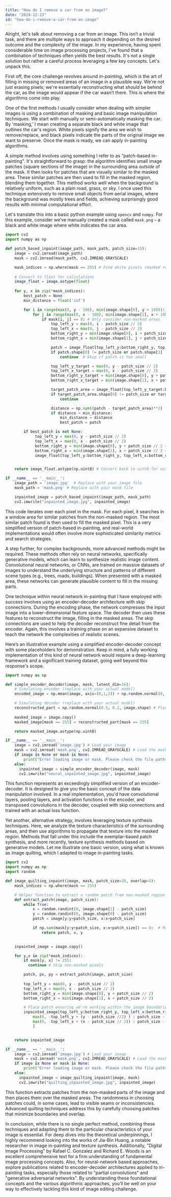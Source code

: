 ```yaml
---
title: "How do I remove a car from an image?"
date: "2024-12-23"
id: "how-do-i-remove-a-car-from-an-image"
---
```


Alright, let's talk about removing a car from an image. This isn’t a trivial task, and there are multiple ways to approach it depending on the desired outcome and the complexity of the image. In my experience, having spent considerable time on image processing projects, I've found that a combination of techniques often yields the best results. It's not a single solution but rather a careful process leveraging a few key concepts. Let's unpack this.

First off, the core challenge revolves around *in-painting*, which is the art of filling in missing or removed areas of an image in a plausible way. We're not just erasing pixels; we're essentially reconstructing what *should* be behind the car, as the image would appear if the car wasn’t there. This is where the algorithms come into play.

One of the first methods I usually consider when dealing with simpler images is using a combination of masking and basic image manipulation techniques. We start with manually or semi-automatically masking the car. By 'masking,' I mean creating a separate black and white image that outlines the car's region. White pixels signify the area we wish to remove/replace, and black pixels indicate the parts of the original image we want to preserve. Once the mask is ready, we can apply in-painting algorithms.

A simple method involves using something I refer to as “patch-based in-painting". It's straightforward to grasp: the algorithm identifies small image patches (square sections of the image) in the surrounding area *outside* of the mask. It then looks for patches that are visually similar to the masked area. These similar patches are then used to fill in the masked region, blending them together. This method works well when the background is relatively uniform, such as a plain road, grass, or sky. I once used this technique extensively to remove small objects from aerial images, where the background was mostly trees and fields, achieving surprisingly good results with minimal computational effort.

Let's translate this into a basic python example using `opencv` and `numpy`. For this example, consider we’ve manually created a mask called `mask.png` – a black and white image where white indicates the car area.

```python
import cv2
import numpy as np

def patch_based_inpaint(image_path, mask_path, patch_size=15):
    image = cv2.imread(image_path)
    mask = cv2.imread(mask_path, cv2.IMREAD_GRAYSCALE)

    mask_indices = np.where(mask == 255) # Find white pixels (masked region)
    
    # Convert to float for calculations
    image_float = image.astype(float) 
    
    for y, x in zip(*mask_indices):
        best_patch = None
        min_distance = float('inf')

        for i in range(max(0, y - 100), min(image.shape[0], y + 100)):
            for j in range(max(0, x - 100), min(image.shape[1], x + 100)):
                if mask[i, j] == 0: # Only consider non-masked areas
                    top_left_y = max(0, i - patch_size // 2)
                    top_left_x = max(0, j - patch_size // 2)
                    bottom_right_y = min(image.shape[0], i + patch_size // 2 + 1)
                    bottom_right_x = min(image.shape[1], j + patch_size // 2 + 1)

                    patch = image_float[top_left_y:bottom_right_y, top_left_x:bottom_right_x]
                    if patch.shape[0] != patch_size or patch.shape[1] != patch_size:
                        continue  # Skip if patch is too small

                    top_left_y_target = max(0, y - patch_size // 2)
                    top_left_x_target = max(0, x - patch_size // 2)
                    bottom_right_y_target = min(image.shape[0], y + patch_size // 2 + 1)
                    bottom_right_x_target = min(image.shape[1], x + patch_size // 2 + 1)

                    target_patch_area = image_float[top_left_y_target:bottom_right_y_target, top_left_x_target:bottom_right_x_target]
                    if target_patch_area.shape[0] != patch_size or target_patch_area.shape[1] != patch_size:
                        continue

                    distance = np.sum((patch - target_patch_area)**2)
                    if distance < min_distance:
                        min_distance = distance
                        best_patch = patch

        if best_patch is not None:
             top_left_y = max(0, y - patch_size // 2)
             top_left_x = max(0, x - patch_size // 2)
             bottom_right_y = min(image.shape[0], y + patch_size // 2 + 1)
             bottom_right_x = min(image.shape[1], x + patch_size // 2 + 1)
             image_float[top_left_y:bottom_right_y, top_left_x:bottom_right_x] = best_patch


    return image_float.astype(np.uint8) # Convert back to uint8 for output

if __name__ == '__main__':
    image_path = 'image.jpg'  # Replace with your image file
    mask_path = 'mask.png' # Replace with your mask file

    inpainted_image = patch_based_inpaint(image_path, mask_path)
    cv2.imwrite("inpainted_image.jpg", inpainted_image)
```

This code iterates over each pixel in the mask. For each pixel, it searches in a window area for similar patches from the non-masked region. The most similar patch found is then used to fill the masked pixel. This is a very simplified version of patch-based in-painting, and real-world implementations would often involve more sophisticated similarity metrics and search strategies.

A step further, for complex backgrounds, more advanced methods might be required. These methods often rely on neural networks, specifically generative models, which can learn to synthesize realistic image content. Convolutional neural networks, or CNNs, are trained on massive datasets of images to understand the underlying structure and patterns of different scene types (e.g., trees, roads, buildings). When presented with a masked area, these networks can generate plausible content to fill in the missing parts.

One technique within neural network in-painting that I have employed with success involves using an encoder-decoder architecture with skip connections. During the encoding phase, the network compresses the input image into a lower-dimensional feature space. The decoder then uses these features to reconstruct the image, filling in the masked areas. The skip connections are used to help the decoder reconstruct fine detail from the encoder. Again, this involves a training phase on an expansive dataset to teach the network the complexities of realistic scenes.

Here’s an illustrative example using a simplified encoder-decoder concept with some placeholders for demonstration. Keep in mind, a fully working implementation of this kind of neural network would require a deep-learning framework and a significant training dataset, going well beyond this response's scope.

```python
import numpy as np

def simple_encoder_decoder(image, mask, latent_dim=16):
    # Simulating encoder (replace with your actual model)
    encoded_image = np.mean(image, axis=(0,1,2)) + np.random.normal(0, 0.1, latent_dim) 

    # Simulating decoder (replace with your actual model)
    reconstructed_part = np.random.normal(0.5, 0.2, image.shape) # Placeholder for generated content
    
    masked_image = image.copy()
    masked_image[mask == 255] = reconstructed_part[mask == 255]

    return masked_image.astype(np.uint8)

if __name__ == '__main__':
    image = cv2.imread('image.jpg') # Load your image
    mask = cv2.imread('mask.png', cv2.IMREAD_GRAYSCALE) # Load the mask
    if image is None or mask is None:
        print("Error loading image or mask. Please check the file paths.")
    else:
      inpainted_image = simple_encoder_decoder(image, mask)
      cv2.imwrite("neural_inpainted_image.jpg", inpainted_image)
```

This function represents an exceedingly simplified version of an encoder-decoder. It is designed to give you the basic concept of the data manipulation involved. In a real implementation, you'd have convolutional layers, pooling layers, and activation functions in the encoder, and transposed convolutions in the decoder, coupled with skip connections and trained with an actual loss function.

Yet another, alternative strategy, involves leveraging texture synthesis techniques. Here, we analyze the texture characteristics of the surrounding areas, and then use algorithms to propagate that texture into the masked region. Methods that fall under this include the exemplar-based patch synthesis, and more recently, texture synthesis methods based on generative models. Let me illustrate one basic version, using what is known as image quilting, which I adapted to image in-painting tasks.

```python
import cv2
import numpy as np
import random

def image_quilting_inpaint(image, mask, patch_size=20, overlap=5):
    mask_indices = np.where(mask == 255)

    # Helper function to extract a random patch from non-masked region
    def extract_patch(image, patch_size):
        while True:
            x = random.randint(0, image.shape[1] - patch_size)
            y = random.randint(0, image.shape[0] - patch_size)
            patch = image[y:y+patch_size, x:x+patch_size]

            if np.sum(mask[y:y+patch_size, x:x+patch_size]) == 0:  # Make sure patch lies completely outside mask
                return patch, x, y

    
    inpainted_image = image.copy()

    for y,x in zip(*mask_indices):
        if mask[y, x] != 255:
          continue # Skip non-masked pixels

        patch, px, py = extract_patch(image, patch_size)
        
        top_left_y = max(0, y - patch_size // 2)
        top_left_x = max(0, x - patch_size // 2)
        bottom_right_y = min(image.shape[0], y + patch_size // 2)
        bottom_right_x = min(image.shape[1], x + patch_size // 2)

        # Place patch ensuring we're working within the image boundaries:
        inpainted_image[top_left_y:bottom_right_y, top_left_x:bottom_right_x] = patch[
            max(0, -top_left_y + (y - patch_size //2) ) : patch_size - max(0, (bottom_right_y - y - patch_size //2)),
            max(0, -top_left_x + (x - patch_size // 2)) : patch_size - max(0, (bottom_right_x - x - patch_size // 2))
            ]


    return inpainted_image

if __name__ == '__main__':
    image = cv2.imread('image.jpg') # Load your image
    mask = cv2.imread('mask.png', cv2.IMREAD_GRAYSCALE) # Load the mask
    if image is None or mask is None:
        print("Error loading image or mask. Please check the file paths.")
    else:
      inpainted_image = image_quilting_inpaint(image, mask)
      cv2.imwrite("quilting_inpainted_image.jpg", inpainted_image)
```

This function extracts patches from the non-masked parts of the image and then places them over the masked areas. The randomness in choosing patches could, in some cases, lead to visible seams or inconsistencies. Advanced quilting techniques address this by carefully choosing patches that minimize boundaries and overlap.

In conclusion, while there is no single perfect method, combining these techniques and adapting them to the particular characteristics of your image is essential. For deep dives into the theoretical underpinnings, I highly recommend looking into the works of Jia-Bin Huang, a notable researcher in image in-painting and texture synthesis. Additionally, "Digital Image Processing" by Rafael C. Gonzalez and Richard E. Woods is an excellent comprehensive text for a firm understanding of fundamental image processing concepts. Also, for neural-network based approaches, explore publications related to encoder-decoder architectures applied to in-painting tasks, especially those related to "partial convolutions" and "generative adversarial networks". By understanding these foundational concepts and the various algorithmic approaches, you’ll be well on your way to effectively tackling this kind of image editing challenge.
